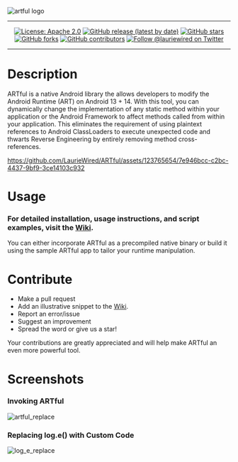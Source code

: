 ![artful logo](https://github.com/LaurieWired/ARTful/assets/123765654/929560f9-ad30-42d3-87f7-13898020d35f)

---


<div align="center">

[![License: Apache 2.0](http://img.shields.io/:license-apache-blue.svg)](http://www.apache.org/licenses/LICENSE-2.0.html)
[![GitHub release (latest by date)](https://img.shields.io/github/v/release/LaurieWired/ARTful)](https://github.com/LaurieWired/ARTful/releases)
[![GitHub stars](https://img.shields.io/github/stars/LaurieWired/ARTful)](https://github.com/LaurieWired/ARTful/stargazers)
[![GitHub forks](https://img.shields.io/github/forks/LaurieWired/ARTful)](https://github.com/LaurieWired/ARTful/network/members)
[![GitHub contributors](https://img.shields.io/github/contributors/LaurieWired/ARTful)](https://github.com/LaurieWired/ARTful/graphs/contributors)
[![Follow @lauriewired on Twitter](https://img.shields.io/twitter/follow/lauriewired?style=social)](https://twitter.com/lauriewired)

</div>

---

# Description
ARTful is a native Android library the allows developers to modify the Android Runtime (ART) on Android 13 + 14. With this tool, you can dynamically change the implementation of any static method within your application or the Android Framework to affect methods called from within your application. This eliminates the requirement of using plaintext references to Android ClassLoaders to execute unexpected code and thwarts Reverse Engineering by entirely removing method cross-references.

https://github.com/LaurieWired/ARTful/assets/123765654/7e946bcc-c2bc-4437-9bf9-3ce14103c932

# Usage

### For detailed installation, usage instructions, and script examples, visit the **[Wiki](https://github.com/LaurieWired/ARTful/wiki/Usage)**.

You can either incorporate ARTful as a precompiled native binary or build it using the sample ARTful app to tailor your runtime manipulation.

# Contribute
- Make a pull request
- Add an illustrative snippet to the [Wiki](https://github.com/LaurieWired/ARTful/wiki).
- Report an error/issue
- Suggest an improvement
- Spread the word or give us a star!

Your contributions are greatly appreciated and will help make ARTful an even more powerful tool.

# Screenshots

### Invoking ARTful
![artful_replace](https://github.com/LaurieWired/ARTful/assets/123765654/b4d10196-b264-4adb-bda4-7859ee450e0c)

### Replacing log.e() with Custom Code
![log_e_replace](https://github.com/LaurieWired/ARTful/assets/123765654/0e270355-229a-4ee2-8582-805027fef7fc)

